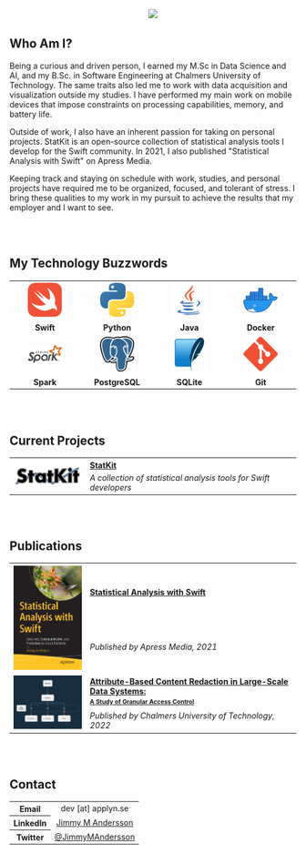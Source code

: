 <p align="center">
  <img src="https://capsule-render.vercel.app/api?type=waving&color=0:FFFFFF,100:2393d2&height=250&section=header&text=Jimmy%20M%20Andersson&desc=Data%20Engineer,%20Software%20Developer,%20and%20Author&animation=twinkling&fontAlignY=40"/>
</p>

## Who Am I?
Being a curious and driven person, I earned my M.Sc in Data Science and AI, and my B.Sc. in Software Engineering at Chalmers University of Technology. The same traits also led me to work with data acquisition and visualization outside my studies. I have performed my main work on mobile devices that impose constraints on processing capabilities, memory, and battery life.

Outside of work, I also have an inherent passion for taking on personal projects. StatKit is an open-source collection of statistical analysis tools I develop for the Swift community. In 2021, I also published "Statistical Analysis with Swift" on Apress Media.

Keeping track and staying on schedule with work, studies, and personal projects have required me to be organized, focused, and tolerant of stress. I bring these qualities to my work in my pursuit to achieve the results that my employer and I want to see.

<br><br>
## My Technology Buzzwords
<table style="width:100%">
  <tr style="border:0">
    <th style="border:0" width=120px><img src="./images/swift-logo.svg" width=60px/></th>
    <th style="border:0" width=120px><img src="./images/python-logo.png" width=60px/></th>
    <th style="border:0" width=120px><img src="./images/java-logo.png" width=60px/></th>
    <th style="border:0" width=120px><img src="./images/docker-logo.png" width=60px/></th>
  </tr>
  <tr style="border:0">
    <th style="border:0" width=120px>Swift</th>
    <th style="border:0" width=120px>Python</th>
    <th style="border:0" width=120px>Java</th>
    <th style="border:0" width=120px>Docker</th>
  </tr>
  <tr style="border:0">
    <th style="border:0" width=120px><img src="./images/spark-logo.png" width=60px/></th>
    <th style="border:0" width=120px><img src="./images/psql-logo.svg" width=60px/></th>
    <th style="border:0" width=120px><img src="./images/sqlite-logo.png" width=60px/></th>
    <th style="border:0" width=120px><img src="./images/git-logo.png" width=60px/></th>
  </tr>
  <tr style="border:0">
    <th style="border:0" width=120px>Spark</th>
    <th style="border:0" width=120px>PostgreSQL</th>
    <th style="border:0" width=120px>SQLite</th>
    <th style="border:0" width=120px>Git</th>
  </tr>
</table>


<br><br>
## Current Projects
<table style="width:100%">
  <tr style="border:0">
    <th style="border:0" rowspan=2 width=120px><img src="./images/statkit-logo.png" width=120px/></th>
    <th align="left" style="border:0"><a href="https://github.com/JimmyMAndersson/StatKit">StatKit</a></th>
  </tr>
  <tr style="border:0">
    <td align="left" style="border:0"><i>A collection of statistical analysis tools for Swift developers</i></td>
  </tr>
</table>


<br><br>
## Publications
<table style="width:100%">
  <tr style="border:0">
    <th style="border:0" rowspan=2 width=120px><img src="./images/statistical-swift-cover.png" width=120px/></th>
    <th align="left" style="border:0" height=50%><a href="http://link.springer.com/book/10.1007/978-1-4842-7765-2">Statistical Analysis with Swift</a></th>
  </tr>
  <tr style="border:0">
    <td align="left" style="border:0"><i>Published by Apress Media, 2021</i></td>
  </tr>

  <tr style="border:0">
    <th style="border:0" rowspan=2 width=120px><img src="./images/msc-thesis-banner.png" width=120px/></th>
    <th align="left" style="border:0" height=50%><a href="https://hdl.handle.net/20.500.12380/305121">Attribute-Based Content Redaction in Large-Scale Data Systems:</br><span style="font-size:75%">A Study of Granular Access Control</span></a></th>
  </tr>
  <tr style="border:0">
    <td align="left" style="border:0"><i>Published by Chalmers University of Technology, 2022</i></td>
  </tr>
</table>


<br><br>
## Contact
<div align="justified">
  <table>
    <tr>
      <th>Email</th>
      <td align="center">dev [at] applyn.se</td>
    </tr>
    <tr>
      <th>LinkedIn</th>
      <td align="center"><a href="https://www.linkedin.com/in/jmandersson">Jimmy M Andersson</a></td>
    </tr>
    <tr>
      <th>Twitter</th>
      <td align="center"><a href="https://twitter.com/JimmyMAndersson">@JimmyMAndersson</a></td>
    </tr>
  </table>
</div>
